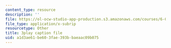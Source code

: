 ```yaml
---
content_type: resource
description: ''
file: https://ol-ocw-studio-app-production.s3.amazonaws.com/courses/6-004-computation-structures-spring-2017/a1d3ae61be603fae393bbaeaac09b075_q38KAGAKORk.srt
file_type: application/x-subrip
resourcetype: Other
title: 3play caption file
uid: a1d3ae61-be60-3fae-393b-baeaac09b075
---
```

